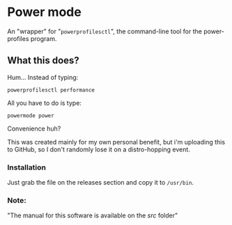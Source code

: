 # Power mode

An "wrapper" for "`powerprofilesctl`", the command-line tool for
the power-profiles program.

## What this does?


Hum... Instead of typing:
```
powerprofilesctl performance
```

All you have to do is type:
```
powermode power
```

Convenience huh?

This was created mainly for my own personal benefit, but i'm uploading
this to GitHub, so I don't randomly lose it on a distro-hopping event.

### Installation

Just grab the file on the releases section and copy it to `/usr/bin`.

### Note: 
"The manual for this software is available on the *src* folder"